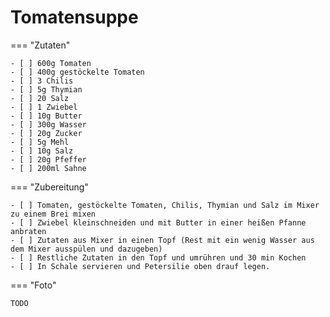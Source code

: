 # Tomatensuppe

=== "Zutaten"

    - [ ] 600g Tomaten
    - [ ] 400g gestöckelte Tomaten
    - [ ] 3 Chilis
    - [ ] 5g Thymian
    - [ ] 20 Salz
    - [ ] 1 Zwiebel
    - [ ] 10g Butter
    - [ ] 300g Wasser
    - [ ] 20g Zucker
    - [ ] 5g Mehl
    - [ ] 10g Salz
    - [ ] 20g Pfeffer
    - [ ] 200ml Sahne

=== "Zubereitung"

    - [ ] Tomaten, gestöckelte Tomaten, Chilis, Thymian und Salz im Mixer zu einem Brei mixen
    - [ ] Zwiebel kleinschneiden und mit Butter in einer heißen Pfanne anbraten
    - [ ] Zutaten aus Mixer in einen Topf (Rest mit ein wenig Wasser aus dem Mixer ausspülen und dazugeben)
    - [ ] Restliche Zutaten in den Topf und umrühren und 30 min Kochen
    - [ ] In Schale servieren und Petersilie oben drauf legen.

=== "Foto"

    TODO
